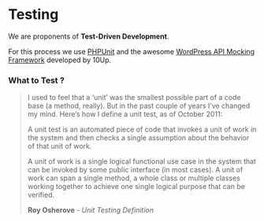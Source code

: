 # Testing

We are proponents of **Test-Driven Development**. 

For this process we use [PHPUnit](https://phpunit.de/) and the awesome [WordPress API Mocking Framework](https://github.com/10up/wp_mock) developed by 10Up.

### What to Test ?

> I used to feel that a ‘unit’ was the smallest possible part of a code base (a method, really). But in the past couple of years I’ve changed my mind. Here’s how I define a unit test, as of October 2011:
>
> A unit test is an automated piece of code that invokes a unit of work in the system and then checks a single assumption about the behavior of that unit of work.
>
> A unit of work is a single logical functional use case in the system that can be invoked by some public interface (in most cases). A unit of work can span a single method, a whole class or multiple classes working together to achieve one single logical purpose that can be verified.
>
> **Roy Osherove** *- Unit Testing Definition*
